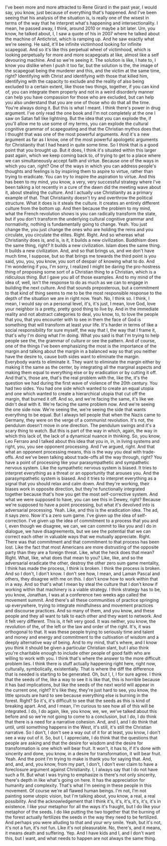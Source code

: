  I've been more and more attracted to Rene Girard in the past year, I would say, you know, just because of everything that's happened. And I've been seeing that his analysis of the situation is, is really one of the wisest in terms of the way that he interpret what's happening and intersectionality. I mean, he passed away, I think, around 2010 or maybe a bit later. Um, you know, he talked about, I, I saw a quote of his in 2007 where he talked about the machine of Antichrist, which is ramping up. And he saw exactly what we're seeing. He said, it'll be infinite victimhood looking for infinite scapegoat. And so it's like this perpetual wheel of victimhood, which is looking perpetually for more and more scapegoats at like, almost like a self devouring machine. And so we're seeing it. The solution is like, I hate to, I know you dislike when I push it too far, but the solution is the, the image of the scapegoat being the murderer and this, and the victim at the same time, right? Identifying with Christ and identifying with those that killed him, identifying with the capacity to exclude and the reality of also being excluded to a certain extent, like those two things, together, if you can kind of, you can integrate them properly and not in a weird disorderly manner can help you have compassion for those who are excluded, but can help you also understand that you are one of those who do that all the time. You're always doing it. But this is what I meant. I think there's power in drug argument. I've only read the one book and I'm not completely at the one I saw on Satan fall like lightning. But the idea that you can explode the, if you'll allow me to use some of my terms, you can explode the cultural cognitive grammar of scapegoating and that the Christian mythos does that. I thought that was one of the most powerful arguments. And it's a new argument as far as I know, one of the most powerful apologetic arguments for Christianity that I had heard in quite some time. So I think that is a good point that you brought up. But it does, I think it's situated within this larger past again, which we keep coming back to, of trying to get to a place where we can simultaneously accept faith and virtue. Because one of the ways in which you can, right? One of the ways in which you can address people's thoughts and feelings is by inspiring them to aspire to virtue, rather than trying to eradicate. You can try to inspire the aspiration to virtue. And this has been to my mind, you know, a very, very successful strategy where I've been talking a lot recently in a cure of the dawn did the meeting wave about it, about stealing the culture. And I actually use Christianity as a primary example of that. That Christianity doesn't try and overthrow the political structure. What it does is it steals the culture. It creates an entirely different culture from the bottom up. And then because the problem to my mind, what the French revolution shows is you can radically transform the state, but if you don't transform the underlying cultural cognitive grammar and normativity, nothing is fundamentally going to change. Yeah. You just change the, you just change the ones who are holding the reins and you circulate, you circulate the elites. Right. Right. And so whereas what Christianity does is, and is, is it, it builds a new civilization. Buddhism does the same thing, right? It builds a new civilization. Islam does the same thing. It builds a new civilization. And, and so that brings us, and we don't have much time, I suppose, but so that brings me towards the third point is you said, you, you, you know, you sort of despair of knowing what to do. And I'm wondering if you, I'm sorry, I realized I might be daring the pro-hostress thing of proposing some sort of a Christian thing to a Christian, which is a ridiculous thing. But I gave you all of those examples. And to my mind of the idea of, well, isn't the response to do as much as we can to engage in building the next culture. And that sounds preposterous, but a commitment to that kind of thing seems to me to be the most responsible response to the depth of the situation we are in right now. Yeah. No, I think so. I think, I mean, I would say on a personal level, it's, it's just, I mean, love God, love your neighbor is a pretty, pretty good thing to live by. And in the immediate reality and not abstract categories to deal, you know, to, to love the people that you, that you encounter with to see in them the face of God is something that will transform at least your life. It's harder in terms of like a social responsibility for sure myself, the way that I, the way that I frame it, that's why I'm doing what I'm doing. What you said is that I'm trying to help people see the, the grammar of culture or see the pattern. And of course, one of the things I've been emphasizing the most is the importance of the margin and talking about the margin in a balanced way so that you neither have the desire to, cause both sides want to eliminate the margin. Everybody wants to eliminate it. They want to eliminate the margin either by making it the same as the center, by integrating all the marginal aspects and making them equal to everything else or by eradication or by cutting it off. And that's, those are, that's the real problem with the, like the, it's the question we had during the first wave of violence of the 20th century. You had two sides. You had one side which wanted to create an equal utopia and one which wanted to create a hierarchical utopia that cut off the margin, that burned it off. And so, and we're facing the same, it's like we didn't deal with it. We're facing the same problem now. And we're seeing the one side now. We're seeing the, we're seeing the side that wants everything to be equal. But I always tell people that when the Nazis came to Germany, they were on the verge of a communist revolution. It's not, the pendulum doesn't move in one direction. The pendulum swings and it's a scary thing to watch. But this is part of the way in which, again, the way in which this lack of, the lack of a dynamical nuance in thinking. So, you know, Leo Ferraro and I talked about this idea that you in, in, in living systems and right, you, you see opponent processing. And I've argued, right. And that what an opponent processing means, this is the way you deal with trade-offs. And we've been talking about trade-offs all the way through, right? You have a point of processing like your parasympathetic and sympathetic nervous system. Like the sympathetic nervous system is biased. It tries to interpret everything as a threat or an opportunity that arouses you. And the parasympathetic system is biased. And it tries to interpret everything as a signal that you should relax and calm down. And they're working, their biases work in opposite direction, but they're functionally integrated together because that's how you get the most self-corrective system. And what we were supposed to have, you can see this in Dewey, right? Because we're supposed to have a point processing, but what it's devolved into is adversarial processing. Yeah. Like, and this is the eradication idea. The ad, it says zero. Now it's a zero sum game. I've given up the idea of self-correction. I've given up the idea of commitment to a process that you and I, even though we disagree, we can, we can commit to like you and I do in dialogue, we have disagreements, but we see the potential that we can correct each other in valuable ways that we mutually appreciate. Right. There was that commitment and that commitment to that process has been lost. Like the fact that most Americans are more distrusting of the opposite party than they are a foreign threat. Like, what the heck does that mean? Right. What, like, what does that mean to you? Like, like, and so the adversarial eradicate the other, destroy the other zero sum game mentality, I think has made the process, I think is broken. I think the process is broken. And so I don't, I don't know. I don't see how, I mean, and Laman Pascal and others, they disagree with me on this. I don't know how to work within that in a way. And so that's what I mean by steal the culture that I don't know if working within that machinery is a viable strategy. I think strategy has to be, you know, Jonathan, I was at a conference two weeks ago called the movement summit. And there's all these communities of practice springing up everywhere, trying to integrate mindfulness and movement practices and discourse practices. And so many of them, and you know, and these people and they all want to talk to each other and they want to network. And it felt very different. This is, it felt very good. It was neither, you know, the revolution of the, of the left or the law and order of the right. It's, it was orthogonal to that. It was these people trying to seriously time and talent and money and energy and commitment to the cultivation of wisdom and a deeply alternative way of being. And to my mind, that's where, and I know you think it should be given a particular Christian slant, but I also think you're charitable enough to include other people of good faith who are willing to work with you. I think that's where the answer to the more difficult problem lies. I think there is stuff actually happening right here, right now, culturally, symbolically, existentially. That is where the diff the difference that is needed is starting to be generated. Oh, but I, I, I for sure agree. I think that the seeds of the, like a way to see it is like that, this is horrible because it has bad implications, but like the seeds of the next world will appear in the current one, right? It's like they, they're just hard to see, you know, the little sprouts are hard to see because everything else is burning in the forest. Right? So it's, it's difficult to see that the seeds as this is kind of breaking apart. And, and I mean, I'm curious to see how all of this will be integrated. I do, I do again, like, you know, we, we, we've talked about this before and so we're not going to come to a conclusion, but I do, I do think that there is a need for a narrative cohesion. And, and I, and I do think that until, until something happens in the West, it's still, it's still the Christian narrative. So I don't, I don't see a way out of it for at least, you know, I don't see a way out of it. So, but I, I appreciate, I do think that the questions that people are asking and that the desire for wisdom and the desire for transformation is one which will bear fruit. It won't, it has to, if it's done with sincerity and done, you know, in a desire for transformation, it will bear fruit. Yeah. And the point I'm trying to make is thank you for saying that. And, and, and, and, you know, from my part, I don't, I don't ever claim to have a foreclosure argument against Christianity. I, I always say that I do not have such a fit. But what I was trying to emphasize is there's not only sincerity, there's depth in like what's going on here. It has the appreciation for humanity and complexity. That's what I'm seeing in these people in this movement. Of course we're all flawed human beings. I'm not, I'm not painting some utopic vision, but I'm talking about, you know, a real, a real possibility. And the acknowledgement that I think it's, it's, it's, it's, it's, it's in existence. I like your metaphor for all the ways it's fraught, but I do like your metaphor of the seeds. I do like putting the two together that the burning of the forest actually fertilizes the seeds in the way they need to be fertilized. And perhaps you were alluding to that and your wry smile. Yeah, but it's not, it's not a fun, it's not fun. Like it's not pleasurable. No, there's, and it means, it means death and suffering. Yep. And I have kids and I, and I don't want this, but I want, and what needs to happen are not always the same thing.